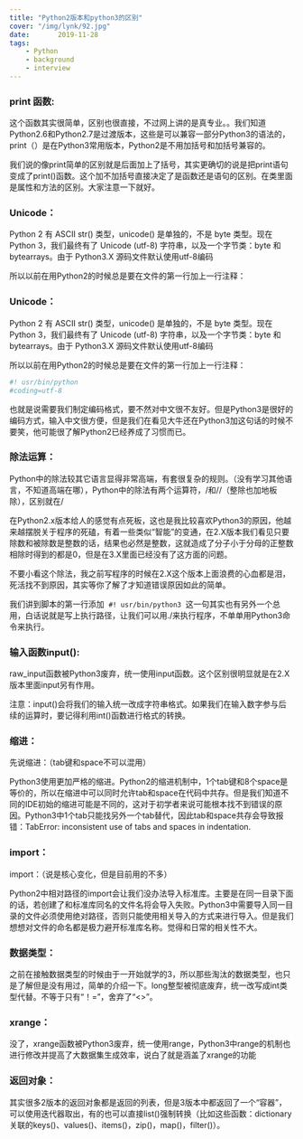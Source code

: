 ```yaml
---
title: "Python2版本和python3的区别"
cover: "/img/lynk/92.jpg"
date:       2019-11-28
tags:
	- Python
	- background
	- interview
---
```















### print 函数:

这个函数其实很简单，区别也很直接，不过网上讲的是真专业。。我们知道Python2.6和Python2.7是过渡版本，这些是可以兼容一部分Python3的语法的，print（）是在Python3常用版本，Python2是不用加括号和加括号兼容的。


我们说的像print简单的区别就是后面加上了括号，其实更确切的说是把print语句变成了print()函数。这个加不加括号直接决定了是函数还是语句的区别。在类里面是属性和方法的区别。大家注意一下就好。

### Unicode：

Python 2 有 ASCII str() 类型，unicode() 是单独的，不是 byte 类型。现在 Python 3，我们最终有了 Unicode (utf-8) 字符串，以及一个字节类：byte 和bytearrays。由于 Python3.X 源码文件默认使用utf-8编码

所以以前在用Python2的时候总是要在文件的第一行加上一行注释：

### Unicode：
Python 2 有 ASCII str() 类型，unicode() 是单独的，不是 byte 类型。现在 Python 3，我们最终有了 Unicode (utf-8) 字符串，以及一个字节类：byte 和bytearrays。由于 Python3.X 源码文件默认使用utf-8编码

所以以前在用Python2的时候总是要在文件的第一行加上一行注释：



```python
#! usr/bin/python 
#coding=utf-8
```


也就是说需要我们制定编码格式，要不然对中文很不友好。但是Python3是很好的编码方式，输入中文很方便，但是我们在看见大牛还在Python3加这句话的时候不要笑，他可能很了解Python2已经养成了习惯而已。


### 除法运算：

Python中的除法较其它语言显得非常高端，有套很复杂的规则。（没有学习其他语言，不知道高端在哪），Python中的除法有两个运算符，/和//（整除也加地板除），区别就在/


在Python2.x版本给人的感觉有点死板，这也是我比较喜欢Python3的原因，他越来越摆脱关于程序的死磕，有着一些类似“智能”的变通，在2.X版本我们看见只要除数和被除数是整数的话，结果也必然是整数，这就造成了分子小于分母的正整数相除时得到的都是0，但是在3.X里面已经没有了这方面的问题。

不要小看这个除法，我之前写程序的时候在2.X这个版本上面浪费的心血都是泪，死活找不到原因，其实等你了解了才知道错误原因如此的简单。



我们讲到脚本的第一行添加  `#! usr/bin/python3`  这一句其实也有另外一个总用，白话说就是写上执行路径，让我们可以用./来执行程序，不单单用Python3命令来执行。


### 输入函数input():

raw_input函数被Python3废弃，统一使用input函数。这个区别很明显就是在2.X版本里面input另有作用。

注意：input()会将我们的输入统一改成字符串格式。如果我们在输入数字参与后续的运算时，要记得利用int()函数进行格式的转换。

### 缩进：

先说缩进：（tab键和space不可以混用）

Python3使用更加严格的缩进。Python2的缩进机制中，1个tab键和8个space是等价的，所以在缩进中可以同时允许tab和space在代码中共存。但是我们知道不同的IDE初始的缩进可能是不同的，这对于初学者来说可能根本找不到错误的原因。Python3中1个tab只能找另外一个tab替代，因此tab和space共存会导致报错：TabError: inconsistent use of tabs and spaces in indentation.

### import：

import：（说是核心变化，但是目前用的不多）

Python2中相对路径的import会让我们没办法导入标准库。主要是在同一目录下面的话，若创建了和标准库同名的文件名将会导入失败。Python3中需要导入同一目录的文件必须使用绝对路径，否则只能使用相关导入的方式来进行导入。但是我们想想对文件的命名都是极力避开标准库名称。觉得和日常的相关性不大。



### 数据类型：

之前在接触数据类型的时候由于一开始就学的3，所以那些淘汰的数据类型，也只是了解但是没有用过，简单的介绍一下。long整型被彻底废弃，统一改写成int类型代替。不等于只有“！=”，舍弃了“<>”。



### xrange：

没了，xrange函数被Python3废弃，统一使用range，Python3中range的机制也进行修改并提高了大数据集生成效率，说白了就是涵盖了xrange的功能


### 返回对象：

其实很多2版本的返回对象都是返回的列表，但是3版本中都返回了一个“容器”，可以使用迭代器取出，有的也可以直接list()强制转换（比如这些函数：dictionary关联的keys()、values()、items()，zip()，map()，filter()）。

